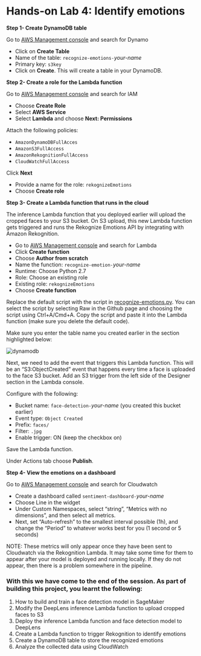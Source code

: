 # Hands-on Lab 4: Identify emotions

**Step 1- Create DynamoDB table**

Go to [AWS Management console](https://console.aws.amazon.com/console/home?region=us-east-1) and search for Dynamo

- Click on **Create Table**
- Name of the table: `recognize-emotions-`_your-name_
- Primary key: `s3key`
- Click on **Create**. This will create a table in your DynamoDB.

**Step 2- Create a role for the Lambda function**

Go to [AWS Management console](https://console.aws.amazon.com/console/home?region=us-east-1) and search for IAM

- Choose **Create Role**
- Select **AWS Service**
- Select **Lambda** and choose **Next: Permissions**

Attach the following policies: 

* ``AmazonDynamoDBFullAcces``
* ``AmazonS3FullAccess``
* ``AmazonRekognitionFullAccess``
* ``CloudWatchFullAccess``

Click **Next**

- Provide a name for the role: ``rekognizeEmotions``
- Choose **Create role**


**Step 3- Create a Lambda function that runs in the cloud**

The inference Lambda function that you deployed earlier will upload the cropped faces to your S3 bucket. On S3 upload, this new Lambda function gets triggered and runs the Rekognize Emotions API by integrating with Amazon Rekognition. 

- Go to [AWS Management console](https://console.aws.amazon.com/console/home?region=us-east-1) and search for Lambda
- Click **Create function**
- Choose **Author from scratch**
- Name the function: `recognize-emotion-`_your-name_
- Runtime: Choose Python 2.7
- Role: Choose an existing role
- Existing role: `rekognizeEmotions`
- Choose **Create function**

Replace the default script with the script in [recognize-emotions.py](https://github.com/fibbonnaci/DeepLens-workshops/blob/master/Integrate%20with%20Rekognition/rekognize-emotions.py). You can select the script by selecting Raw in the Github page and choosing the script using Ctrl+A/Cmd+A. Copy the script and paste it into the Lambda function (make sure you delete the default code).

Make sure you enter the table name you created earlier in the section highlighted below:

![dynamodb](https://user-images.githubusercontent.com/11222214/38838790-b8b72116-418c-11e8-9a77-9444fc03bba6.JPG)


Next, we need to add the event that triggers this Lambda function. This will be an “S3:ObjectCreated” event that happens every time a face is uploaded to the face S3 bucket. Add an S3 trigger from the left side of the Designer section in the Lambda console.

Configure with the following:

- Bucket name: `face-detection-`_your-name_ (you created this bucket earlier)
- Event type: `Object Created`
- Prefix: `faces/`
- Filter: `.jpg`
- Enable trigger: ON (keep the checkbox on)

Save the Lambda function.

Under Actions tab choose **Publish**.

**Step 4- View the emotions on a dashboard**

Go to [AWS Management console](https://console.aws.amazon.com/console/home?region=us-east-1) and search for Cloudwatch

- Create a dashboard called `sentiment-dashboard-`_your-name_
- Choose Line in the widget
- Under Custom Namespaces, select “string”, “Metrics with no dimensions”, and then select all metrics.
- Next, set “Auto-refresh” to the smallest interval possible (1h), and change the “Period” to whatever works best for you (1 second or 5 seconds)

NOTE: These metrics will only appear once they have been sent to Cloudwatch via the Rekognition Lambda. It may take some time for them to appear after your model is deployed and running locally. If they do not appear, then there is a problem somewhere in the pipeline.


### With this we have come to the end of the session. As part of building this project, you learnt the following:

1.	How to build and train a face detection model in SageMaker
2.	Modify the DeepLens inference Lambda function to upload cropped faces to S3
3.	Deploy the inference Lambda function and face detection model to DeepLens
4.	Create a Lambda function to trigger Rekognition to identify emotions
5.	Create a DynamoDB table to store the recognized emotions
6.	Analyze the collected data using CloudWatch
